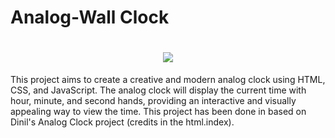 # Analog-Wall Clock

<h1 align="center"><img src="https://imvpn22.github.io/analog-clock/clock.png"/></h1>

This project aims to create a creative and modern analog clock using HTML, CSS, and JavaScript. The analog clock will display the current time with hour, minute, and second hands, providing an interactive and visually appealing way to view the time. This project has been done in based on Dinil's Analog Clock project (credits in the html.index).
